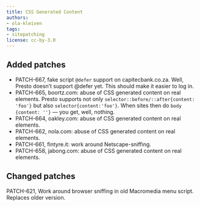 ```yaml
---
title: CSS Generated Content
authors:
- ola-kleiven
tags:
- sitepatching
license: cc-by-3.0
---
```


## Added patches

- PATCH-667, fake script `@defer` support on capitecbank.co.za. Well, Presto doesn’t support @defer yet. This should make it easier to log in.
- PATCH-665, boortz.com: abuse of CSS generated content on real elements. Presto supports not only `selector::before/::after{content: 'foo'}` but also `selector{content:'foo'}`. When sites then do `body {content: ''}` — you get, well, nothing.
- PATCH-664, oakley.com: abuse of CSS generated content on real elements.
- PATCH-662, nola.com: abuse of CSS generated content on real elements.
- PATCH-661, fintyre.it: work around Netscape-sniffing.
- PATCH-658, jabong.com: abuse of CSS generated content on real elements.

## Changed patches

PATCH-621, Work around browser sniffing in old Macromedia menu script. Replaces older version.
